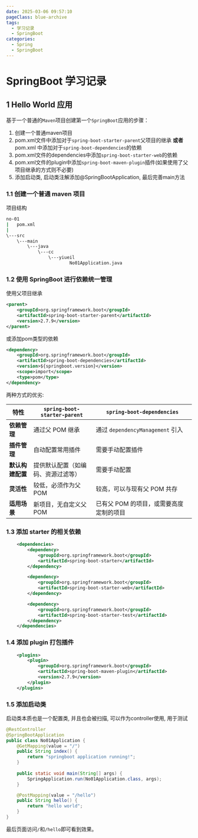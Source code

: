 ```yaml
---
date: 2025-03-06 09:57:10
pageClass: blue-archive
tags:
  - 学习记录
  - SpringBoot
categories:
  - Spring
  - SpringBoot
---
```


# SpringBoot 学习记录

## 1 Hello World 应用
基于一个普通的`Maven`项目创建第一个`SpringBoot`应用的步骤：
1. 创建一个普通maven项目
2. pom.xml文件中添加对于`spring-boot-starter-parent`父项目的继承 **或者** pom.xml 中添加对于`spring-boot-dependencies`的依赖
3. pom.xml文件的dependencies中添加`spring-boot-starter-web`的依赖
4. pom.xml文件的plugin中添加`spring-boot-maven-plugin`插件(如果使用了父项目继承的方式则不必要) 
5. 添加启动类, 启动类注解添加@SpringBootApplication, 最后完善main方法

### 1.1 创建一个普通 maven 项目
项目结构
```sh
no-01
|   pom.xml
|
\---src
    \---main
        \---java
            \---cc
                \---yiueil
                        No01Application.java
```

### 1.2 使用 SpringBoot  进行依赖统一管理
使用父项目继承
```xml
<parent>  
    <groupId>org.springframework.boot</groupId>  
    <artifactId>spring-boot-starter-parent</artifactId>  
    <version>2.7.9</version>  
</parent>
```
或添加pom类型的依赖
```xml
<dependency>  
    <groupId>org.springframework.boot</groupId>  
    <artifactId>spring-boot-dependencies</artifactId>  
    <version>${springboot.version}</version>  
    <scope>import</scope>  
    <type>pom</type>  
</dependency>
```

两种方式的优劣:

| 特性         | `spring-boot-starter-parent` | `spring-boot-dependencies`   |
| ---------- | ---------------------------- | ---------------------------- |
| **依赖管理**   | 通过父 POM 继承                   | 通过 `dependencyManagement` 引入 |
| **插件管理**   | 自动配置常用插件                     | 需要手动配置插件                     |
| **默认构建配置** | 提供默认配置（如编码、资源过滤等）            | 需要手动配置                       |
| **灵活性**    | 较低，必须作为父 POM                 | 较高，可以与现有父 POM 共存             |
| **适用场景**   | 新项目，无自定义父 POM                | 已有父 POM 的项目，或需要高度定制的项目       |

### 1.3 添加 starter 的相关依赖
```xml
    <dependencies>
        <dependency>
            <groupId>org.springframework.boot</groupId>
            <artifactId>spring-boot-starter</artifactId>
        </dependency>

        <dependency>
            <groupId>org.springframework.boot</groupId>
            <artifactId>spring-boot-starter-web</artifactId>
        </dependency>

        <dependency>
            <groupId>org.springframework.boot</groupId>
            <artifactId>spring-boot-starter-test</artifactId>
        </dependency>
    </dependencies>
```

### 1.4 添加 plugin 打包插件

```xml
	<plugins>
		<plugin>
			<groupId>org.springframework.boot</groupId>
			<artifactId>spring-boot-maven-plugin</artifactId>
			<version>2.7.9</version>
		</plugin>
	</plugins>
```

### 1.5 添加启动类
启动类本质也是一个配置类, 并且也会被扫描, 可以作为controller使用, 用于测试
```java
@RestController
@SpringBootApplication
public class No01Application {
    @GetMapping(value = "/")
    public String index() {
        return "springboot application running!";
    }
    
    public static void main(String[] args) {
        SpringApplication.run(No01Application.class, args);
    }

    @PostMapping(value = "/hello")
    public String hello() {
        return "hello world";
    }
}
```

最后页面访问`/`和`/hello`即可看到效果。